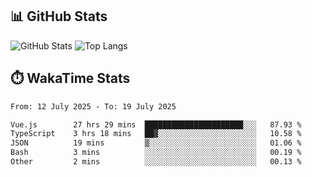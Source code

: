 ## 📊 GitHub Stats
![GitHub Stats](https://github-readme-stats.vercel.app/api?username=fe-brweb&show_icons=true&theme=shades-of-purple)
![Top Langs](https://github-readme-stats.vercel.app/api/top-langs/?username=fe-brweb&layout=compact&theme=shades-of-purple)

## ⏱️ WakaTime Stats
<!--START_SECTION:waka-->

```txt
From: 12 July 2025 - To: 19 July 2025

Vue.js        27 hrs 29 mins  ██████████████████████░░░   87.93 %
TypeScript    3 hrs 18 mins   ██▓░░░░░░░░░░░░░░░░░░░░░░   10.58 %
JSON          19 mins         ▒░░░░░░░░░░░░░░░░░░░░░░░░   01.06 %
Bash          3 mins          ░░░░░░░░░░░░░░░░░░░░░░░░░   00.19 %
Other         2 mins          ░░░░░░░░░░░░░░░░░░░░░░░░░   00.13 %
```

<!--END_SECTION:waka-->
